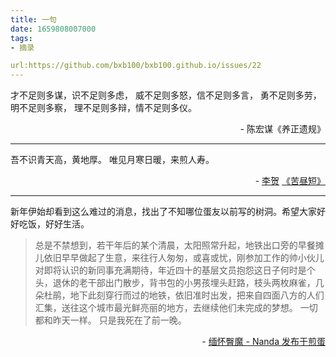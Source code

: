 ```yaml
---
title: 一句
date: 1659808007000
tags:
- 摘录

url:https://github.com/bxb100/bxb100.github.io/issues/22
---
```

才不足则多谋，识不足则多虑，
威不足则多怒，信不足则多言，
勇不足则多劳，明不足则多察，
理不足则多辩，情不足则多仪。
<p align="right">- 陈宏谋《养正遗规》 </p>

---

<a id="issuecomment-1327502436"></a>
吾不识青天高，黄地厚。
唯见月寒日暖，来煎人寿。

<p align="right">
-
<a href="https://so.gushiwen.cn/authorv_74d46d599f15.aspx">李贺</a>
<a href="https://so.gushiwen.cn/shiwenv_f0310bb70c40.aspx">《苦昼短》</a>
</p>

---

<a id="issuecomment-1370746968"></a>
新年伊始却看到这么难过的消息，找出了不知哪位蛋友以前写的树洞。希望大家好好吃饭，好好生活。

> 总是不禁想到，若干年后的某个清晨，太阳照常升起，地铁出口旁的早餐摊儿依旧早早做起了生意，来往行人匆匆，或喜或忧，刚参加工作的帅小伙儿对即将认识的新同事充满期待，年近四十的基层文员抱怨这日子何时是个头，退休的老干部出门散步，背书包的小男孩埋头赶路，枝头两枚麻雀，几朵杜鹃，地下此刻穿行而过的地铁，依旧准时出发，把来自四面八方的人们汇集，送往这个城市最光鲜亮丽的地方，去继续他们未完成的梦想。
一切都和昨天一样。
只是我死在了前一晚。

<p align="right">
-
<a href="http://jandan.net/t/5384668">缅怀臀魔 - Nanda 发布于煎蛋</a>
</p>
